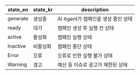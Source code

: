 | state_en | state_kr | description             |
| -------- | -------- | ----------------------- |
| generate | 생성중      | AI Agent가 캠페인을 생성 중인 상태 |
| ready    | 대기       | 캠페인 생성 후 실행 전 상태        |
| active   | 활성화      | 캠페인 실행 상태               |
| Inactive | 비활성화     | 캠페인 중단 상태               |
| Error    | 오류       | 오류로 인한 실행 불가 상태         |
| Warning  | 경고       | 예산 등 이슈로 광고가 제한된 상태     |
